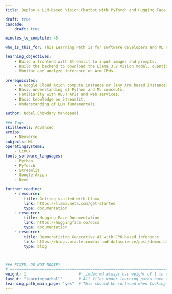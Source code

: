 ```yaml
---
title: Deploy a LLM-based Vision Chatbot with PyTorch and Hugging Face Transformers on Google Axion processors

draft: true
cascade:
    draft: true

minutes_to_complete: 45

who_is_this_for: This Learning Path is for software developers and ML engineers who are interested in deploying a production-ready vision chatbot for their application with optimized performance on Arm Architecture.

learning_objectives:
    - Build a frontend with Streamlit to input images and prompts.
    - Build the backend to download the Llama 3.2 Vision model, quantize it, and run it using PyTorch and Hugging Face Transformers.
    - Monitor and analyze inference on Arm CPUs.

prerequisites:
    - A Google Cloud Axion compute instance or [any Arm based instance](/learning-paths/servers-and-cloud-computing/csp/) from a cloud service provider with at least 32 cores.
    - Basic understanding of Python and ML concepts.
    - Familiarity with REST APIs and web services.
    - Basic knowledge on Streamlit.
    - Understanding of LLM fundamentals.

author: Nobel Chowdary Mandepudi

### Tags
skilllevels: Advanced
armips:
    - Neoverse
subjects: ML
operatingsystems:
    - Linux
tools_software_languages:
    - Python
    - PyTorch
    - Streamlit
    - Google Axion
    - Demo

further_reading:
    - resource:
        title: Getting started with Llama
        link: https://llama.meta.com/get-started
        type: documentation
    - resource:
        title: Hugging Face Documentation
        link: https://huggingface.co/docs
        type: documentation
    - resource:
        title: Democratizing Generative AI with CPU-based inference
        link: https://blogs.oracle.com/ai-and-datascience/post/democratizing-generative-ai-with-cpu-based-inference
        type: blog



### FIXED, DO NOT MODIFY
# ================================================================================
weight: 1                       # _index.md always has weight of 1 to order correctly
layout: "learningpathall"       # All files under learning paths have this same wrapper
learning_path_main_page: "yes"  # This should be surfaced when looking for related content. Only set for _index.md of learning path content.
---
```

